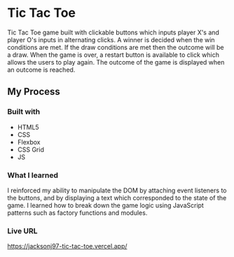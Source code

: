 # Tic Tac Toe

Tic Tac Toe game built with clickable buttons which inputs player X's and player O's inputs in alternating clicks. A winner is decided when the win conditions are met. If the draw conditions are met then the outcome will be a draw. When the game is over, a restart button is available to click which allows the users to play again. The outcome of the game is displayed when an outcome is reached.

## My Process

### Built with

- HTML5
- CSS
- Flexbox
- CSS Grid
- JS

### What I learned

I reinforced my ability to manipulate the DOM by attaching event listeners to the buttons, and by displaying a text which corresponded to the state of the game. I learned how to break down the game logic using JavaScript patterns such as factory functions and modules.

### Live URL

https://jacksonj97-tic-tac-toe.vercel.app/
